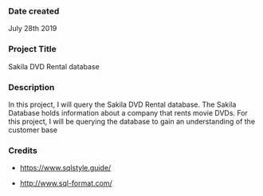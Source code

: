 ### Date created
July 28th 2019

### Project Title
Sakila DVD Rental database

### Description
In this project, I will query the Sakila DVD Rental database. The Sakila Database holds information about a company that rents movie DVDs. For this project, I will be querying the database to gain an understanding of the customer base


### Credits

- https://www.sqlstyle.guide/

- http://www.sql-format.com/
